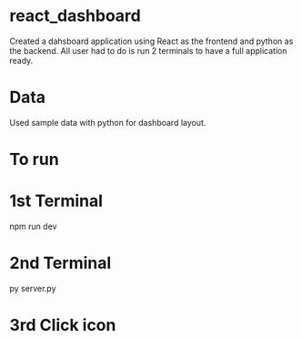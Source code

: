 # react_dashboard
Created a dahsboard application using React as the frontend and python as the backend. All user had to do is run 2 terminals to have a full application ready. 

# Data
Used sample data with python for dashboard layout.

# To run 
# 1st Terminal
npm run dev 
# 2nd Terminal 
py server.py
# 3rd Click icon 
